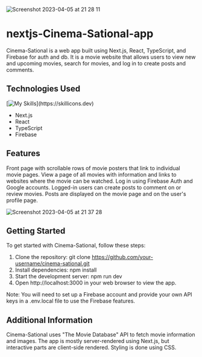 ![Screenshot 2023-04-05 at 21 28 11](https://user-images.githubusercontent.com/87245022/230194750-db91b58a-ecb2-4c77-bfbb-c231830815d8.jpeg)


# nextjs-Cinema-Sational-app

Cinema-Sational is a web app built using Next.js, React, TypeScript, and Firebase for auth and db. It is a movie website that allows users to view new and upcoming movies, search for movies, and log in to create posts and comments.

## Technologies Used

[![My Skills](https://skillicons.dev/icons?i=nextjs,react,ts,firebase,)](https://skillicons.dev)


- Next.js
- React
- TypeScript
- Firebase

## Features
Front page with scrollable rows of movie posters that link to individual movie pages.
View a page of all movies with information and links to websites where the movie can be watched.
Log in using Firebase Auth and Google accounts.
Logged-in users can create posts to comment on or review movies.
Posts are displayed on the movie page and on the user's profile page.

![Screenshot 2023-04-05 at 21 37 28](https://user-images.githubusercontent.com/87245022/230195067-2481e23c-49a5-4b24-b31d-ac67371c39f8.jpeg)


## Getting Started
To get started with Cinema-Sational, follow these steps:

1. Clone the repository: git clone https://github.com/your-username/cinema-sational.git
2. Install dependencies: npm install
3. Start the development server: npm run dev
4. Open http://localhost:3000 in your web browser to view the app.

Note: You will need to set up a Firebase account and provide your own API keys in a .env.local file to use the Firebase features.

## Additional Information
Cinema-Sational uses "The Movie Database" API to fetch movie information and images. The app is mostly server-rendered using Next.js, but interactive parts are client-side rendered. Styling is done using CSS.
